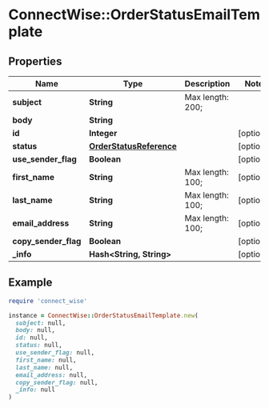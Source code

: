 # ConnectWise::OrderStatusEmailTemplate

## Properties

| Name | Type | Description | Notes |
| ---- | ---- | ----------- | ----- |
| **subject** | **String** |  Max length: 200; |  |
| **body** | **String** |  |  |
| **id** | **Integer** |  | [optional] |
| **status** | [**OrderStatusReference**](OrderStatusReference.md) |  | [optional] |
| **use_sender_flag** | **Boolean** |  | [optional] |
| **first_name** | **String** |  Max length: 100; | [optional] |
| **last_name** | **String** |  Max length: 100; | [optional] |
| **email_address** | **String** |  Max length: 100; | [optional] |
| **copy_sender_flag** | **Boolean** |  | [optional] |
| **_info** | **Hash&lt;String, String&gt;** |  | [optional] |

## Example

```ruby
require 'connect_wise'

instance = ConnectWise::OrderStatusEmailTemplate.new(
  subject: null,
  body: null,
  id: null,
  status: null,
  use_sender_flag: null,
  first_name: null,
  last_name: null,
  email_address: null,
  copy_sender_flag: null,
  _info: null
)
```

